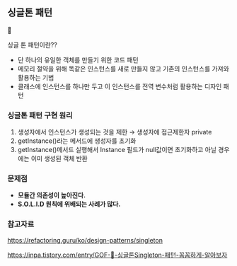 ## 싱글톤 패턴

<aside>
🚀

싱글 톤 패턴이란??

</aside>

- 단 하나의 유일한 객체를 만들기 위한 코드 패턴
- 메모리 절약을 위해 똑같은 인스턴스를 새로 만들지 않고 기존의 인스턴스를 가져와 활용하는 기법
- 클래스에 인스턴스를 하나만 두고 이 인스턴스를 전역 변수처럼 활용하는 디자인 패턴

### 싱글톤 패턴 구현 원리

1. 생성자에서 인스턴스가 생성되는 것을 제한 → 생성자에 접근제한자 private
2. getInstance()라는 메서드에 생성자를 초기화
3. getInstance()메서드 실행해서 Instance 필드가 null값이면 초기화하고 아닐 경우에는 이미 생성된 객체 반환

### 문제점

- **모듈간 의존성이 높아진다.**
- **S.O.L.I.D 원칙에 위배되는 사례가 많다.**

### 참고자료

https://refactoring.guru/ko/design-patterns/singleton

https://inpa.tistory.com/entry/GOF-💠-싱글톤Singleton-패턴-꼼꼼하게-알아보자
